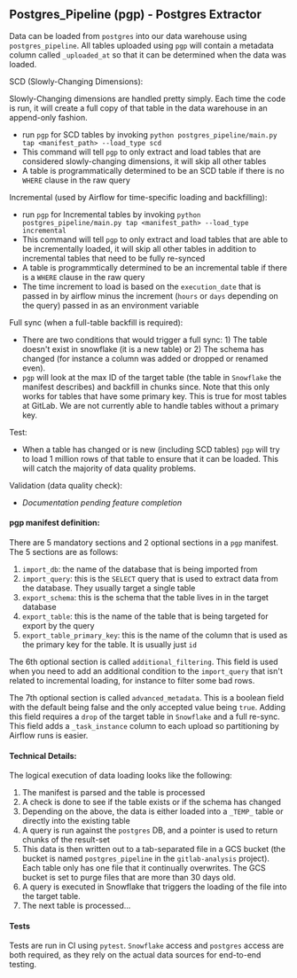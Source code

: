 ## Postgres_Pipeline (pgp) - Postgres Extractor

Data can be loaded from `postgres` into our data warehouse using `postgres_pipeline`.
All tables uploaded using `pgp` will contain a metadata column called `_uploaded_at` so that it can be determined when the data was loaded.

SCD (Slowly-Changing Dimensions):

Slowly-Changing dimensions are handled pretty simply. Each time the code is run, it will create a full copy of that table in the data warehouse in an append-only fashion.

* run `pgp` for SCD tables by invoking `python postgres_pipeline/main.py tap <manifest_path> --load_type scd`
* This command will tell `pgp` to only extract and load tables that are considered slowly-changing dimensions, it will skip all other tables
* A table is programmatically determined to be an SCD table if there is no `WHERE` clause in the raw query

Incremental (used by Airflow for time-specific loading and backfilling):

* run `pgp` for Incremental tables by invoking `python postgres_pipeline/main.py tap <manifest_path> --load_type incremental`
* This command will tell `pgp` to only extract and load tables that are able to be incrementally loaded, it will skip all other tables in addition to incremental tables that need to be fully re-synced
* A table is programmtically determined to be an incremental table if there is a `WHERE` clause in the raw query
* The time increment to load is based on the `execution_date` that is passed in by airflow minus the increment (`hours` or `days` depending on the query) passed in as an environment variable

Full sync (when a full-table backfill is required):

* There are two conditions that would trigger a full sync: 1) The table doesn't exist in snowflake (it is a new table) or 2) The schema has changed (for instance a column was added or dropped or renamed even).
* `pgp` will look at the max ID of the target table (the table in `Snowflake` the manifest describes) and backfill in chunks since. Note that this only works for tables that have some primary key. This is true for most tables at GitLab. We are not currently able to handle tables without a primary key.

Test:

* When a table has changed or is new (including SCD tables) `pgp` will try to load 1 million rows of that table to ensure that it can be loaded. This will catch the majority of data quality problems.

Validation (data quality check):

* _Documentation pending feature completion_

#### pgp manifest definition:

There are 5 mandatory sections and 2 optional sections in a `pgp` manifest.
The 5 sections are as follows:

1. `import_db`: the name of the database that is being imported from
1. `import_query`: this is the `SELECT` query that is used to extract data from the database. They usually target a single table
1. `export_schema`: this is the schema that the table lives in in the target database
1. `export_table`: this is the name of the table that is being targeted for export by the query
1. `export_table_primary_key`: this is the name of the column that is used as the primary key for the table. It is usually just `id`

The 6th optional section is called `additional_filtering`.
This field is used when you need to add an additional condition to the `import_query` that isn't related to incremental loading, for instance to filter some bad rows.

The 7th optional section is called `advanced_metadata`. This is a boolean field with the default being false and the only accepted value being `true`.
Adding this field requires a `drop` of the target table in `Snowflake` and a full re-sync. This field adds a `_task_instance` column to each upload so partitioning by Airflow runs is easier.

#### Technical Details:

The logical execution of data loading looks like the following:

1. The manifest is parsed and the table is processed
1. A check is done to see if the table exists or if the schema has changed
1. Depending on the above, the data is either loaded into a `_TEMP_` table or directly into the existing table
1. A query is run against the `postgres` DB, and a pointer is used to return chunks of the result-set
1. This data is then written out to a tab-separated file in a GCS bucket (the bucket is named `postgres_pipeline` in the `gitlab-analysis` project). Each table only has one file that it continually overwrites. The GCS bucket is set to purge files that are more than 30 days old.
1. A query is executed in Snowflake that triggers the loading of the file into the target table.
1. The next table is processed...

#### Tests

Tests are run in CI using `pytest`. `Snowflake` access and `postgres` access are both required, as they rely on the actual data sources for end-to-end testing.

